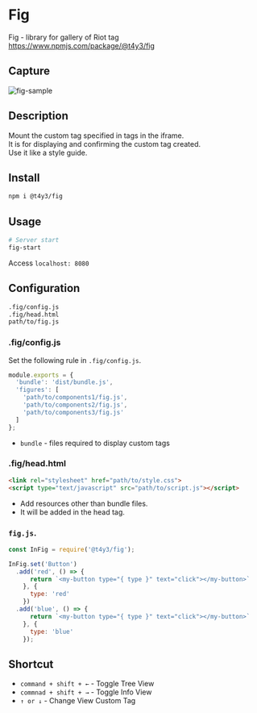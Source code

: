 # Fig
Fig - library for gallery of Riot tag  
https://www.npmjs.com/package/@t4y3/fig

## Capture
![fig-sample](https://user-images.githubusercontent.com/9010553/36212907-89d063ae-11e8-11e8-8076-56582beae906.png)


## Description
Mount the custom tag specified in tags in the iframe.  
It is for displaying and confirming the custom tag created.  
Use it like a style guide.

## Install
```bash
npm i @t4y3/fig
```

## Usage
```bash
# Server start
fig-start
```

Access `localhost: 8080`

## Configuration
```sh
.fig/config.js
.fig/head.html
path/to/fig.js
```

### .fig/config.js
Set the following rule in `.fig/config.js`.

```js
module.exports = {
  'bundle': 'dist/bundle.js',
  'figures': [
    'path/to/components1/fig.js',
    'path/to/components2/fig.js',
    'path/to/components3/fig.js'
  ]
};


```
- `bundle` - files required to display custom tags

### .fig/head.html
```html
<link rel="stylesheet" href="path/to/style.css">
<script type="text/javascript" src="path/to/script.js"></script>
```
- Add resources other than bundle files.
- It will be added in the head tag.

### `fig.js`.

```js
const InFig = require('@t4y3/fig');

InFig.set('Button')
  .add('red', () => {
      return `<my-button type="{ type }" text="click"></my-button>`
    }, {
      type: 'red'
    })
  .add('blue', () => {
      return `<my-button type="{ type }" text="click"></my-button>`
    }, {
      type: 'blue'
    });

```

## Shortcut
- `command + shift + ←` - Toggle Tree View
- `commnad + shift + →` - Toggle Info View
- `↑ or ↓` - Change View Custom Tag
